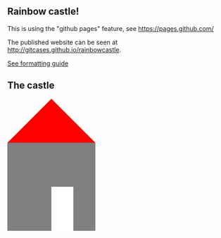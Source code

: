 ## Rainbow castle!
This is using the "github pages" feature, see https://pages.github.com/

The published website can be seen at http://gitcases.github.io/rainbowcastle.

[See formatting guide](formatting-guide.md)

## The castle

<style type="text/css">
  .roof {
    border: 100px solid transparent;
    width: 200px;
    border-top: none;
    border-bottom-color: red;
    box-sizing: border-box;
  }
  .ground-floor {
    background: grey;
    height: 200px;
    width: 200px;
    position: relative;
  }
  .ground-floor > .door {
    background: white;
    position: absolute;
    bottom: 0;
    right: 50px;
    left: 100px;
    top: 100px;
  }
</style>

<div class="roof"></div>
<div class="ground-floor">
  <div class="door"></div>
</div>
